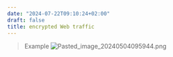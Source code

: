 ```yaml
---
date: "2024-07-22T09:10:24+02:00"
draft: false
title: encrypted Web traffic
---
```


> Example
> ![Pasted_image_20240504095944.png](/Notes/Pasted_image_20240504095944.png)
